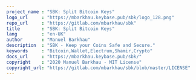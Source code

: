 ```yaml
---
project_name : "SBK: Split Bitcoin Keys"
logo_url     : "https://mbarkhau.keybase.pub/sbk/logo_128.png"
repo_url     : "https://gitlab.com/mbarkhau/sbk"
title        : "SBK: Split Bitcoin Keys"
lang         : "en-UK"
author       : "Manuel Barkhau"
description  : "SBK - Keep your Coins Safe and Secure."
keywords     : "Bitcoin,Wallet,Electrum,Shamir,Crypto"
docs_url     : "https://mbarkhau.keybase.pub/sbk/"
copyright    : "2020 Manuel Barkhau - MIT License"
copyright_url: "https://gitlab.com/mbarkhau/sbk/blob/master/LICENSE"
---
```

